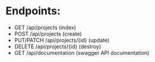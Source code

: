 # Endpoints:
* GET /api/projects (index)
* POST /api/projects (create)
* PUT/PATCH /api/projects/{id} (update)
* DELETE /api/projects/{id} (destroy)
* GET /api/documentation (swagger API documentation)
